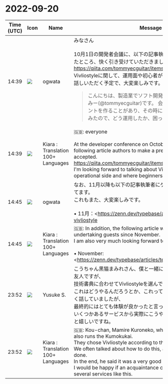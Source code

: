 # 2022-09-20

|Time (UTC)|Icon|Name|Message|
|---|---|---|---|
|14:39|![](https://avatars.slack-edge.com/2019-11-22/845042642576_070441337abaca9fb7b3_72.png)|ogwata|みなさん<br><br>10月1日の開発者会議に、以下の記事執筆者にプレゼンをお願いしたところ、快く引き受けていただきました。<br><https://qiita.com/tommyecguitar/items/2d1817cc8a09c15ad43e><br>Vivliostyleに関して、運用面や初心者がつまづくところを中心にお話しいただく予定で、大変楽しみです。<br><blockquote>こんにちは、製造業でソフト開発エンジニアをやっているとみー(@tommyecguitar)です。 会社で納品物の説明ドキュメントを作ることがあり、その時にMarkdownでの組版をやってみたので、どう運用したか、困ったところ、いい点、...</blockquote>|
|14:39|![](https://avatars.slack-edge.com/2021-08-02/2324149410423_2aa7423c4133ecb9f168_72.png)|Kiara : Translation 100+ Languages|🇬🇧: everyone<br><br>At the developer conference on October 1st, I asked the following article authors to make a presentation, and they kindly accepted.<br><https://qiita.com/tommyecguitar/items/2d1817cc8a09c15ad43e><br>I'm looking forward to talking about Vivliostyle, focusing on the operational side and where beginners get stuck.|
|14:45|![](https://avatars.slack-edge.com/2019-11-22/845042642576_070441337abaca9fb7b3_72.png)|ogwata|なお、11月以降も以下の記事執筆者にゲストを引き受けていただいてます。<br>これもまた、大変楽しみです。<br><br>• 11月：<https://zenn.dev/typebase/articles/techbookfest13-vivliostyle|技術書典13の執筆環境にVivliostyleを採用しました>（<https://twitter.com/y_temp4|@y_temp4>）<br>• 12月：<https://zenn.dev/macneko/articles/06aec138a357b9|Vivliostyleの公式テーマをカスタマイズして、ゆめみ大技林 '22のテーマを作った>（<https://twitter.com/macneko_ayu|@macneko_ayu>）<br>このところVivliostyleのユーザが増えてきたと実感しています。ありがたいことです。<br><blockquote>Zenn: 技術書典13の執筆環境にVivliostyleを採用しました</blockquote><br><blockquote>株式会社Typebase（@typebase_inc）のエンジニアで代表 / フルリモートで働いています。Webのフロントエンドの技術が好み。 <https://t.co/nUewloxFG8> を運営中 #技術書典 Next.js,Prisma,GraphQL CodeGenで作るフルスタックWebアプリケーション <https://t.co/wVYZn9dBUO></blockquote><br><blockquote>Zenn: Vivliostyleの公式テーマをカスタマイズして、ゆめみ大技林 '22のテーマを作った</blockquote><br><blockquote>猫好きプログラマー。よく触っているのはSwift/Kotlin/JavaScript/AppleScript、気になっているのはFlutter/TypeScript/Ruby/Python/Unity。DTP経験者で自動組版スクリプト開発者。イケメンすぎて困るレノくんとイタズラ大好きな虎次郎に翻弄される日々を送っている</blockquote>|
|14:45|![](https://avatars.slack-edge.com/2021-08-02/2324149410423_2aa7423c4133ecb9f168_72.png)|Kiara : Translation 100+ Languages|🇬🇧: In addition, the following article writers have been undertaking guests since November.<br>I am also very much looking forward to this.<br><br>• November: <https://zenn.dev/typebase/articles/techbookfest13-vivliostyle|技術書典13の執筆環境にVivliostyleを採用しました> (<https://twitter.com/y_temp4|@y_temp4>)<br>• December: <https://zenn.dev/macneko/articles/06aec138a357b9|Vivliostyleの公式テーマをカスタマイズして、ゆめみ大技林 '22のテーマを作った> (<https://twitter.com/macneko_ayu|@macneko_ayu>)<br>Recently, I feel that the number of Vivliostyle users has increased. Thankfully.|
|23:52|![](https://avatars.slack-edge.com/2020-10-27/1455123835683_dbf567e9fc6aaf7280b1_72.jpg)|Yusuke S.|こうちゃん黒猫まみれさん、僕と一緒にもくもく会を運営している友人ですが、<br>技術書典に合わせてVivliostyleを選んでくれました。<br>これはどうやるんだろうとか、これってできるのとか、ちょくちょく話していましたが、<br>最終的にはとても体験が良かったと言っていました。<br>いくつかあるサービスから実際にこうやって知人に選んでもらえると嬉しいですね。|
|23:52|![](https://avatars.slack-edge.com/2021-08-02/2324149410423_2aa7423c4133ecb9f168_72.png)|Kiara : Translation 100+ Languages|🇬🇧: Kou-chan, Mamire Kuroneko, who is a friend of mine who also runs the Kumokukai.<br>They chose Vivliostyle according to the technical book.<br>We often talked about how to do this, and whether this could be done.<br>In the end, he said it was a very good experience.<br>I would be happy if an acquaintance could actually choose from several services like this.|
